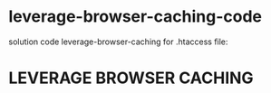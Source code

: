 # leverage-browser-caching-code
solution code leverage-browser-caching for .htaccess file:




# LEVERAGE BROWSER CACHING

